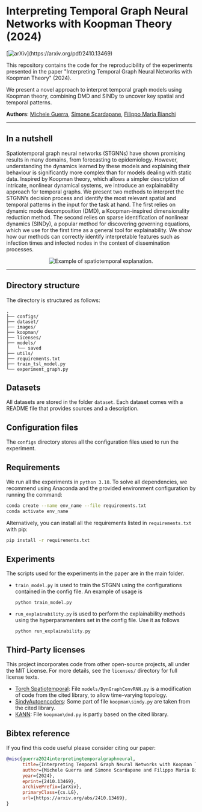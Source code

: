 # Interpreting Temporal Graph Neural Networks with Koopman Theory (2024) 
<!--- ({Venue} {Year})

[![ICLR](https://img.shields.io/badge/{Venue}-{Year}-blue.svg?)]({Link to paper page})
[![paper](https://custom-icon-badges.demolab.com/badge/paper-pdf-green.svg?logo=file-text&logoSource=feather&logoColor=white)]({Link to paper page})
-->

<!---
[![poster](https://custom-icon-badges.demolab.com/badge/poster-pdf-orange.svg?logo=note&logoSource=feather&logoColor=white)]({Link to the poster/presentation})
[![arXiv](https://img.shields.io/badge/arXiv-{Arxiv.ID}-b31b1b.svg?)]({Link to Arixv})
-->
[![arXiv](https://img.shields.io/badge/arXiv-2410.13469-b31b1b.svg?)](https://arxiv.org/pdf/2410.13469)


This repository contains the code for the reproducibility of the experiments presented in the paper "Interpreting Temporal Graph Neural Networks with Koopman Theory" (2024).
<!--({Venue} {Year}). --> 
We present a novel approach to interpret temporal graph models using Koopman theory, combining DMD and SINDy to uncover key spatial and temporal patterns.

**Authors**: [Michele Guerra](https://en.uit.no/ansatte/person?p_document_id=767125&p_dimension_id=88140), [Simone Scardapane](https://www.sscardapane.it/), [Filippo Maria Bianchi](https://sites.google.com/view/filippombianchi/home)

---

## In a nutshell

Spatiotemporal graph neural networks (STGNNs) have shown promising results in many domains, from forecasting to epidemiology. However, understanding the dynamics learned by these models and explaining their behaviour is significantly more complex than for models dealing with static data. 
Inspired by Koopman theory, which allows a simpler description of intricate, nonlinear dynamical systems, we introduce an explainability approach for temporal graphs. We present two methods to interpret the STGNN’s decision process and identify the most relevant spatial and temporal patterns in the input for the task at hand. 
The first relies on dynamic mode decomposition (DMD), a Koopman-inspired dimensionality reduction method. The second relies on sparse identification of nonlinear dynamics (SINDy), a popular method for discovering governing equations, which we use for the first time as a general tool for explainability. 
We show how our methods can correctly identify interpretable features such as infection times and infected nodes in the context of dissemination processes.

<p align=center>
	<img src="./images/koopman.gif" alt="Example of spatiotemporal explanation."/>
</p>

---

## Directory structure

The directory is structured as follows:

```
.
├── configs/
├── dataset/
├── images/
├── koopman/
├── licenses/
├── models/
│   └── saved
├── utils/
├── requirements.txt
├── train_tsl_model.py
└── experiment_graph.py

```


## Datasets

All datasets are stored in the folder `dataset`.
Each dataset comes with a README file that provides sources and a description.


## Configuration files

The `configs` directory stores all the configuration files used to run the experiment.

## Requirements

We run all the experiments in `python 3.10`. To solve all dependencies, we recommend using Anaconda and the provided environment configuration by running the command:

```bash
conda create --name env_name --file requirements.txt
conda activate env_name
```

Alternatively, you can install all the requirements listed in `requirements.txt` with pip:

```bash
pip install -r requirements.txt
```

## Experiments

The scripts used for the experiments in the paper are in the main folder.

* `train_model.py` is used to train the STGNN using the configurations contained in the config file. An example of usage is

	```
	python train_model.py
	```
* `run_explainability.py` is used to perform the explainability methods using the hyperparamenters set in the config file. Use it as follows

	```
	python run_explainability.py
	```


## Third-Party licenses

This project incorporates code from other open-source projects, all under the MIT License. For more details, see the `licenses/` directory for full license texts.

- [Torch Spatiotemporal](https://github.com/TorchSpatiotemporal/tsl): File `models/DynGraphConvRNN.py` is a modification of code from the cited library, to allow time-varying topology.
- [SindyAutoencoders](https://github.com/kpchamp/SindyAutoencoders): Some part of file `koopman\sindy.py` are taken from the cited library.
- [KANN](https://github.com/azencot-group/KANN): File `koopman\dmd.py` is partly based on the cited library.


## Bibtex reference

If you find this code useful please consider citing our paper:

```bibtex
@misc{guerra2024interpretingtemporalgraphneural,
      title={Interpreting Temporal Graph Neural Networks with Koopman Theory}, 
      author={Michele Guerra and Simone Scardapane and Filippo Maria Bianchi},
      year={2024},
      eprint={2410.13469},
      archivePrefix={arXiv},
      primaryClass={cs.LG},
      url={https://arxiv.org/abs/2410.13469}, 
}
```
